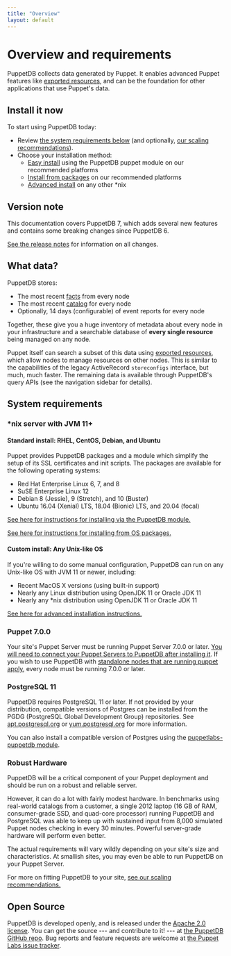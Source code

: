```yaml
---
title: "Overview"
layout: default
---
```


# Overview and requirements

[exported]: https://puppet.com/docs/puppet/latest/lang_exported.html
[connect]: ./connect_puppet_server.markdown
[apply]: ./connect_puppet_apply.markdown
[install_via_module]: ./install_via_module.markdown
[install_from_packages]: ./install_from_packages.markdown
[install_advanced]: ./install_from_source.markdown
[scaling]: ./scaling_recommendations.markdown
[facts]: https://puppet.com/docs/puppet/latest/lang_facts_and_builtin_vars.html
[catalog]: https://puppet.com/docs/puppet/latest/lang_summary.html#compilation-and-catalogs
[releasenotes]: ./release_notes.markdown
[github]: https://github.com/puppetlabs/puppetdb
[tracker]: https://tickets.puppetlabs.com/browse/PDB
[apt_pgdg]: https://apt.postgresql.org
[yum_pgdg]: https://yum.postgresql.org

PuppetDB collects data generated by Puppet. It enables advanced Puppet features
like [exported resources][exported], and can be the foundation for other
applications that use Puppet's data.

## Install it now

To start using PuppetDB today:

* Review [the system requirements below](#system-requirements) (and optionally,
  [our scaling recommendations][scaling]).
* Choose your installation method:
    * [Easy install][install_via_module] using the PuppetDB puppet module on our
      recommended platforms
    * [Install from packages][install_from_packages] on our recommended
      platforms
    * [Advanced install][install_advanced] on any other \*nix

## Version note

This documentation covers PuppetDB 7, which adds several new features and
contains some breaking changes since PuppetDB 6.

[See the release notes][releasenotes] for information on all
changes.


## What data?

PuppetDB stores:

* The most recent [facts][] from every node
* The most recent [catalog][] for every node
* Optionally, 14 days (configurable) of event reports for every node

Together, these give you a huge inventory of metadata about every node in your
infrastructure and a searchable database of **every single resource** being
managed on any node.

Puppet itself can search a subset of this data using
[exported resources][exported], which allow nodes to manage resources on other
nodes. This is similar to the capabilities of the legacy ActiveRecord
`storeconfigs` interface, but much, much faster. The remaining data is available
through PuppetDB's query APIs (see the navigation sidebar for details).

## System requirements

### \*nix server with JVM 11+

#### Standard install: RHEL, CentOS, Debian, and Ubuntu

Puppet provides PuppetDB packages and a module which simplify the
setup of its SSL certificates and init scripts. The packages are
available for the following operating systems:

* Red Hat Enterprise Linux 6, 7, and 8
* SuSE Enterprise Linux 12
* Debian 8 (Jessie), 9 (Stretch), and 10 (Buster)
* Ubuntu 16.04 (Xenial) LTS, 18.04 (Bionic) LTS, and 20.04 (focal)

[See here for instructions for installing via the PuppetDB module.][install_via_module]

[See here for instructions for installing from OS packages.][install_from_packages]

#### Custom install: Any Unix-like OS

If you're willing to do some manual configuration, PuppetDB can run on
any Unix-like OS with JVM 11 or newer, including:

* Recent MacOS X versions (using built-in support)
* Nearly any Linux distribution using OpenJDK 11 or Oracle JDK 11
* Nearly any \*nix distribution using OpenJDK 11 or Oracle JDK 11

[See here for advanced installation instructions.][install_advanced]

### Puppet 7.0.0

Your site's Puppet Server must be running Puppet Server 7.0.0 or later.
[You will need to connect your Puppet Servers to PuppetDB after installing it][connect].
If you wish to use PuppetDB with
[standalone nodes that are running puppet apply][apply], every node
must be running 7.0.0 or later.

### PostgreSQL 11

PuppetDB requires PostgreSQL 11 or later. If not provided by your
distribution, compatible versions of Postgres can be installed from the PGDG
(PostgreSQL Global Development Group) repositories. See
[apt.postgresql.org][apt_pgdg] or [yum.postgresql.org][yum_pgdg] for more
information.

You can also install a compatible version of Postgres using the
[puppetlabs-puppetdb module][install_via_module].

### Robust Hardware

PuppetDB will be a critical component of your Puppet deployment and should be
run on a robust and reliable server.

However, it can do a lot with fairly modest hardware. In benchmarks using
real-world catalogs from a customer, a single 2012 laptop (16 GB of RAM,
consumer-grade SSD, and quad-core processor) running PuppetDB and PostgreSQL was
able to keep up with sustained input from 8,000 simulated Puppet nodes checking
in every 30 minutes. Powerful server-grade hardware will perform even better.

The actual requirements will vary wildly depending on your site's size and
characteristics. At smallish sites, you may even be able to run PuppetDB on your
Puppet Server.

For more on fitting PuppetDB to your site, [see our scaling recommendations.][scaling]

## Open Source

PuppetDB is developed openly, and is released under the
[Apache 2.0 license](http://www.apache.org/licenses/LICENSE-2.0.html). You can
get the source --- and contribute to it! --- at
[the PuppetDB GitHub repo][github]. Bug reports and feature requests are welcome
at [the Puppet Labs issue tracker][tracker].
